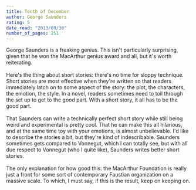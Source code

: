 ```yaml
---
title: Tenth of December
author: George Saunders
rating: 5
date_read: "2013/09/30"
number_of_pages: 251
---
```


George Saunders is a freaking genius. This isn't particularly surprising, given that he won the MacArthur genius award and all, but it's worth reiterating. <br/><br/>Here's the thing about short stories: there's no time for sloppy technique. Short stories are most effective when they're written so that readers immediately latch on to some aspect of the story: the plot, the characters, the emotion, the style. In a novel, readers sometimes need to toil through the set up to get to the good part. With a short story, it all has to be the good part.<br/><br/>That Saunders can write a technically perfect short story while still being weird and experimental is pretty cool. That he can make this all hilarious, and at the same time toy with your emotions, is almost unbelievable. I'd like to describe the stories a bit, but they're kind of indescribable. Saunders sometimes gets compared to Vonnegut, which I can totally see, but with all due respect to Vonnegut (who I quite like), Saunders writes better short stories. <br/><br/>The only explanation for how good this: the MacArthur Foundation is really just a front for some sort of contemporary Faustian organization on a massive scale. To which, I must say, if this is the result, keep on keeping on.